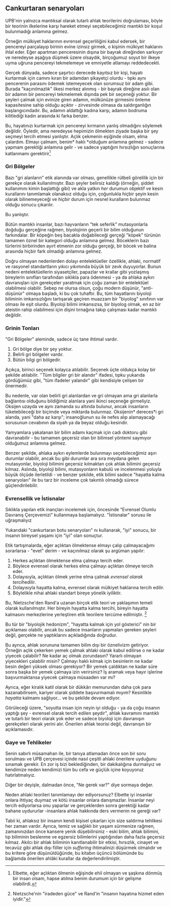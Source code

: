 ## Cankurtaran senaryoları

UPB'nin yalnızca mantıksal olarak tutarlı ahlak teorilerini doğrulaması, böyle bir teorinin ilkelerine karşı hareket etmeyi seçebileceğimiz mantıklı bir koşul bulunmadığı anlamına gelmez.

Örneğin mülkiyet haklarının evrensel geçerliliğini kabul edersek, bir pencereyi parçalayıp birinin evine izinsiz girmek, o kişinin mülkiyet haklarını ihlal eder. Eğer apartman penceresinin dışına bir bayrak direğinden sarkıyor ve neredeyse aşağıya düşmek üzere olsaydık, birçoğumuz soyut bir ilkeye uyma uğruna pencereyi tekmelemeye ve emniyetle atlamayı reddedecekti.

Gerçek dünyada, sadece şaşırtıcı derecede kayıtsız bir kişi, hayatı kurtarmak için camını kıran bir adamdan şikayetçi olurdu - tıpkı aynı pencerenin parasını ödemek istemeyecek olan sorumsuz bir adam gibi. Burada "kaçınılmazlık" ilkesi merkez alınmış - bir bayrak direğine asılı olan bir adamın bir pencereyi tekmelemek dışında pek bir seçeneği yoktur. Bir şeyleri çalmak için evinize giren adamın, mülkünüze girmesini önleme kapasitesine sahip olduğu açıktır - zirvesinde olmasa da saldırganlığın başlangıcındadır. Bu, adamın aldattığı kadına karşı, adamın bodruma kilitlediği kadın arasında ki farka benzer.

Bu, hayatınızı kurtarmak için pencereyi kırmanın yanlış olmadığını söylemek değildir. Öyledir, ama neredeyse hepimizin ölmekten ziyade başka bir şey seçmeyi tercih etmesi yanlıştır. Açlık çekmenin eşiğinde olsam, elma çalardım. Elmayı çalmam, benim* haklı *olduğum anlamına gelmez - sadece yapmam gerektiği anlamına gelir - ve sadece yaptığım hırsızlığın sonuçlarına katlanmamı gerektirir[^10]

### Gri Bölgeler

Bazı "gri alanların" etik alanında var olması, genellikle rütbeli görelilik için bir gerekçe olarak kullanılmıştır. Bazı şeyler belirsiz kaldığı (örneğin, şiddet kullanımını kimin başlattığı gibi) ve akla yatkın *her* durumun objektif ve kesin kurallarını tanımlamak olanaksız olduğu için, çoğunlukla hiçbir şeyin kesin olarak bilinemeyeceği ve *hiçbir* durum için nesnel kuralların bulunmaz olduğu sonucu çıkarılır.

Bu yanlıştır.

Bütün mantıklı insanlar, bazı hayvanların "tek seferlik" mutasyonlarla doğduğu gerçeğine rağmen, biyolojinin geçerli bir bilim olduğunun farkındalar. Bir köpeğin beş bacakla doğabileceği gerçeği "köpek" türünün tamamen öznel bir kategori olduğu anlamına gelmez. Böceklerin bazı türlerini birbirinden ayırt etmenin zor olduğu gerçeği, bir böcek ve balina arasında hiçbir fark olmadığı anlamına gelmez.

Doğru olmayan nedenlerden dolayı entelektüeller özellikle, ahlaki, normatif ve rasyonel standartların yıkıcı yıkımında büyük bir zevk duyuyorlar. Bunun nedeni entelektüellerin siyasetçiler, papazlar ve krallar gibi yozlaşmış bireylerin sınıfları tarafından sıklıkla para ödenmesi - ya da ahlaka aykırı davranışları için gerekçeler yaratmak için çoğu zaman bir entelektüel olabilmesi olabilir. Sebep ne olursa olsun, çoğu modern düşünür, "anti-düşünür" olmaya başladı, ki bu çok tuhaftır. Bu, tüm hayatlarını biyoloji biliminin imkansızlığını tartışarak geçiren muazzam bir "biyolog" sınıfının var olması ile eşit olurdu. Biyoloji bilimi imkansızsa, bir biyolog olmak, en az bir ateistin rahip olabilmesi için dişini tırnağına takıp çalışması kadar mantıklı değildir.

### Grinin Tonları

"Gri Bölgeler" aleminde, sadece üç tane ihtimal vardır.

1. Gri bölge diye bir şey yoktur.
2. Belirli gri bölgeler vardır.
3. Bütün bilgi gri bölgedir.

Açıkça, birinci seçenek kolayca atılabilir. Seçenek üçte oldukça kolay bir şekilde atılabilir. ''Tüm bilgiler gri bir alandır" ifadesi, tıpku yukarıda gördüğümüz gibi, "tüm ifadeler yalandır" gibi kendisiyle çelişen bir önermedir.

Bu nedenle, var olan belirli gri alanlardan ve gri olmayan ama gri alanlarla bağlantısı olduğunu bildiğimiz alanlara yani ikinci seçeneğe girmeliyiz. Oksijen uzayda ve aynı zamanda su altında bulunur, ancak insanların tüketebileceği bir biçimde veya miktarda bulunmaz. Oksijenin* dereces*i gri alanda, yani "daha az karşı"; insanoğlunun su ile nefes alıp alamayacağı sorusunun cevabının da siyah ya da beyaz olduğu kesindir.

Yamyamlara yakalanan bir bilim adamı kaçmak için cadı doktoru gibi davranabilir - bu tamamen geçersiz olan bir bilimsel yöntemi saymıyor olduğumuz anlamına gelmez.

Benzer şekilde, ahlaka aykırı eylemlerde bulunmayı seçebileceğimiz aşırı durumlar olabilir, ancak bu gibi durumlar ara sıra meydana gelen mutasyonlar, biyoloji bilimini geçersiz kılmaktan çok ahlak bilimini geçersiz kılmaz. Aslında, biyoloji bilimi, mutasyonların kabulü ve incelenmesi yoluyla büyük ölçüde ilerletildi - ve benzer şekilde, etik bilimi sadece "hayatta kalma senaryoları" ile bu tarz bir inceleme çok takıntılı olmadığı sürece güçlendirilebilir.

### Evrensellik ve İstisnalar

Sıklıkla yapılan etik inançları incelemek için, öncesinde “Evrensel Olumlu Davranış Çerçevemizi” kullanmaya başlamalıyız. "İstisnalar" sorusu ile uğraşmalıyız

Yukarıdaki "cankurtaran botu senaryoları" nı kullanarak, "iyi" sonucu, bir insanın bireysel yaşamı için "iyi" olan sonuçtur.

Etik tartışmalarda, eğer açlıktan ölmektense elmayı çalıp çalmayacağımı sorarlarsa - "evet" derim - ve kaçınılmaz olarak şu argüman yapılır:

1. Herkes açlıktan ölmektense elma çalmayı tercih eder.
2. Böylece evrensel olarak herkes elma çalmayı açlıktan ölmeye tercih eder.
3. Dolayısıyla, açlıktan ölmek yerine elma çalmak *evrensel olarak tercih*edilir.
4. Dolayısıyla hayatta kalma, evrensel olarak mülkiyet haklarına tercih edilir.
5. Böylelikle nihai ahlaki standart bireye yönelik iyiliktir.

Bu, Nietzsche'den Rand'a uzanan birçok etik teori ve yaklaşımın temeli olarak kullanılmıştır. Her bireyin hayatta kalma tercihi, bireyin hayatta kalmasını merkezlerine yerleştiren etik teorilere tercüme edilmiştir. [^11]

Bu tür bir "biyolojik hedonizm", "hayatta kalmak için yol gösterici" nin bir açıklaması olabilir, ancak bu sadece insanların yapmaları gereken şeyleri değil, gerçekte ne yaptıklarını açıkladığında doğrudur.

Bu ayrıca, ahlak sorununa tamamen bilim dışı bir öznelivizm getiriyor. Örneğin açlık çekerken yemek çalmak ahlaki olarak kabul edilirse o ne kadar yiyecek çalabilir? Ne kadar aç olmak zorundasın? Yararlı olmayan yiyecekleri çalabilir misin? Çalmayı haklı kılmak için besinlerin ne kadar besin değeri yüksek olması gerekiyor? Bir yemek çaldıktan ne kadar süre sonra başka bir yemek çalmaya izin verirsiniz? İş aramak veya hayır işlerine başvurmaktansa yiyecek çalmaya müsaaden var mı?

Ayrıca, eğer kiralık katil olarak bir dükkân memurundan daha çok para kazanabilirsem, kariyer olarak şiddete başvurmamalı mıyım? Kesinlikle *hayatta* kalmamı sağlıyor... ve bu şekilde devam ediyor.

Görüleceği üzere, "soyutta insan için neyin iyi olduğu - ya da çoğu insanın yaptığı şey - evrensel olarak tercih edilen şeydir", ahlak kavramını mantıklı ve tutarlı bir teori olarak yok eder ve sadece biyoloji için davranışın gerekçeleri olarak yerini alır. Önerilen ahlak teorisi değil, davranışın bir açıklamasıdır.

### Gaye ve Tehlikeler

Senin sabırlı müsamahan ile, bir tanıya atlamadan önce son bir soru sorulması ve UPB çerçevesi içinde nasıl çeşitli ahlaki önerilere uyduğunu sınamak gerekir. En zor iş bizi beklediğinden, bir dakikalığına durmalıyız ve kendimize neden kendimizi tüm bu cefa ve güçlük içine koyuyoruz hatırlatmalıyız.

Diğer bir deyişle, dalmadan önce, "Ne gerek var?" diye sormaya değer.

Neden ahlaki teorileri tanımlamayı der ediyorsunuz? Elbette iyi insanlar onlara ihtiyaç duymaz ve kötü insanlar onlara danışmazlar. İnsanlar neyi tercih ediyorlarsa onu yaparlar ve gerçeklerden sonra gerektiği kadar bahane uydururlar -insanlara ahlak hakkında ders vermenin ne gereği var?

Tabii ki, ahlaksız bir insanın kendi kişisel çıkarları için size saldırma tehlikesi her zaman vardır. Ayrıca, temiz ve sağlıklı bir yaşam sürmenize rağmen, zamanınızdan önce kansere yenik düşebilirsiniz - eski bilim, ahlak bilimini, tıp biliminin beslenme ve egzersiz bilimlerini yaptığından daha fazla geçersiz kılmaz. Akılcı bir ahlak biliminin kanıtlanabilir bir etkisi, hırsızlık, cinayet ve tecavüz gibi ahlak dışı fiiller için *suffering* ihtimalinizi düşürmek olmalıdır ve bu kritere göre düşünüldüğünde, bu kitabın üçüncü bölümünde bu bağlamda önerilen ahlâki kurallar da değerlendirilmiştir.

[^10]: Elbette, eğer açlıktan ölmenin eğişinde ehil olmayan ve şaşkına dönmüş bir insan olsam, hapse atılma benim durumum için bir gelişme olabilirdi.

[^11]: Nietzsche'nin "iradeden güce" ve Rand'in "insanın hayatına hizmet eden iyidir."